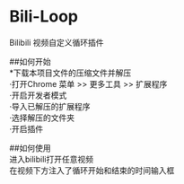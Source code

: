 # Bili-Loop
Bilibili 视频自定义循环插件

##如何开始  
*下载本项目文件的压缩文件并解压  
·打开Chrome 菜单 >> 更多工具 >> 扩展程序  
·开启开发者模式  
·导入已解压的扩展程序  
·选择解压的文件夹   
·开启插件  

##如何使用  
进入bilibili打开任意视频  
在视频下方注入了循环开始和结束的时间输入框  
